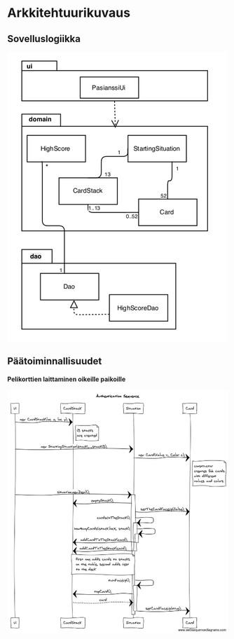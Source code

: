 # Arkkitehtuurikuvaus

## Sovelluslogiikka

![class/package diagram](https://github.com/juliagron/otm-harjoitustyo/blob/master/dokumentointi/kuvat/class-package-diagram.png)

## Päätoiminnallisuudet

#### Pelikorttien laittaminen oikeille paikoille

![sequence diagram](https://github.com/juliagron/otm-harjoitustyo/blob/master/dokumentointi/kuvat/sequence_diagram_1.png)



